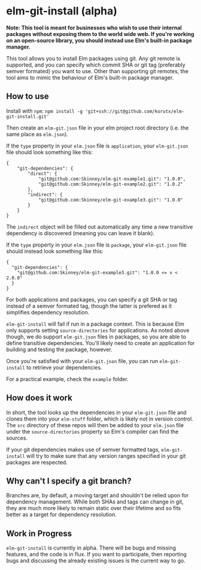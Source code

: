 # elm-git-install (alpha)

__Note: This tool is meant for businesses who wish to use their internal packages without exposing them to the world wide web. If you're working on an open-source library, you should instead use Elm's built-in package manager.__

This tool allows you to install Elm packages using git. Any git remote is supported, and you can specify which commit SHA or git tag (preferably semver formated) you want to use. Other than supporting git remotes, the tool aims to mimic the behaviour of Elm's built-in package manager.

## How to use

Install with `npm`: `npm install -g 'git+ssh://git@github.com/korutx/elm-git-install.git'`

Then create an `elm-git.json` file in your elm project root directory (i.e. the same place as `elm.json`).

If the `type` property in your `elm.json` file is `application`, your `elm-git.json` file should look something like this:

```
{
    "git-dependencies": {
        "direct": {
            "git@github.com:Skinney/elm-git-example1.git": "1.0.0",
            "git@github.com:Skinney/elm-git-example2.git": "1.0.2"
        },
        "indirect": {
            "git@github.com:Skinney/elm-git-example3.git": "1.0.0"
        }
    }
}
```

The `indirect` object will be filled out automatically any time a new transitive dependency is discovered (meaning you can leave it blank).

If the `type` property in your `elm.json` file is `package`, your `elm-git.json` file should instead look something like this:

```
{
  "git-dependencies": {
    "git@github.com:Skinney/elm-git-example3.git": "1.0.0 <= v < 2.0.0"
  }
}
```

For both applications and packages, you can specify a git SHA or tag instead of a semver formated tag, though the latter is prefered as it simplifies dependency resolution.

`elm-git-install` will fail if run in a package context. This is because Elm only supports setting `source-directories` for applications. As noted above though, we do support `elm-git.json` files in packages, so you are able to define transitive dependencies. You'll likely need to create an application for building and testing the package, however.

Once you're satisfied with your `elm-git.json` file, you can run `elm-git-install` to retrieve your dependencies.

For a practical example, check the `example` folder.

## How does it work

In short, the tool looks up the dependencies in your `elm-git.json` file and clones them into your `elm-stuff` folder, which is likely not in version control. The `src` directory of these repos will then be added to your `elm.json` file under the `source-directories` property so Elm's compiler can find the sources.

If your git dependencies makes use of semver formatted tags, `elm-git-install` will try to make sure that any version ranges specified in your git packages are respected.

## Why can't I specify a git branch?

Branches are, by default, a moving target and shouldn't be relied upon for dependency management. While both SHAs and tags can change in git, they are much more likely to remain static over their lifetime and so fits better as a target for dependency resolution.

## Work in Progress

`elm-git-install` is currently in alpha. There will be bugs and missing features, and the code is in flux. If you want to participate, then reporting bugs and discussing the already existing issues is the current way to go.
